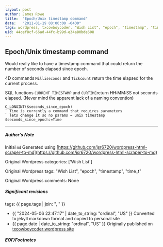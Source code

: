 ```yaml
---
layout: post
author: James Rowe
title:  "Epoch/Unix timestamp command"
date:   "2011-01-19 00:00:00 -0400"
tags: wordpress, txcowboycoder, "Wish List", "epoch", "timestamp", "time_t"
uid: 44cef8cf-66ad-44fc-b99d-e34a80bde608
---
```



## Epoch/Unix timestamp command


Would really like to have a timestamp command that could return the number of seconds elapsed since epoch.


4D commands `Milliseconds` and `Tickcount` return the time elapsed for the current process.


SQL functions `CURRENT_TIMESTAMP` and `CURTIME`return HH:MM:SS not seconds elapsed. (Never mind the apparent lack of a naming convention)



```
C_LONGINT($seconds_since_epoch)
` Time is currently a command that requires parameters
` lets change it so no params = unix timestamp
$seconds_since_epoch:=Time

```



---

##### Author's Note

Initial `md` Generated using [https://github.com/jsr6720/wordpress-html-scraper-to-md](https://github.com/jsr6720/wordpress-html-scraper-to-md)

Original Wordpress categories: ['Wish List']

Original Wordpress tags: "Wish List", "epoch", "timestamp", "time_t"

Original Wordpress comments: None

##### Significant revisions

tags: {{ page.tags | join: ", " }} <!-- todo move this somewhere -->

- {{ "2024-05-06 22:47:17" | date_to_string: "ordinal", "US" }} Converted to jekyll markdown format and copied to personal site
- {{ page.date | date_to_string: "ordinal", "US" }} Originally published on [txcowboycoder wordpress site](https://txcowboycoder.wordpress.com/2011/01/19/epochunix-timestamp-command/)

##### EOF/Footnotes

